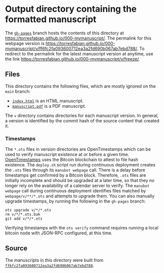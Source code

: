 # Output directory containing the formatted manuscript

The [`gh-pages`](https://github.com/torresfabian/000-mymanuscript/tree/gh-pages) branch hosts the contents of this directory at <https://torresfabian.github.io/000-mymanuscript/>.
The permalink for this webpage version is <https://torresfabian.github.io/000-mymanuscript/v/ff6fc2fa093600712ea3a2fd690b067ab7ebd788/>.
To redirect to the permalink for the latest manuscript version at anytime, use the link <https://torresfabian.github.io/000-mymanuscript/v/freeze/>.

## Files

This directory contains the following files, which are mostly ignored on the `main` branch:

+ [`index.html`](index.html) is an HTML manuscript.
+ [`manuscript.pdf`](manuscript.pdf) is a PDF manuscript.

The `v` directory contains directories for each manuscript version.
In general, a version is identified by the commit hash of the source content that created it.

### Timestamps

The `*.ots` files in version directories are OpenTimestamps which can be used to verify manuscript existence at or before a given time.
[OpenTimestamps](https://opentimestamps.org/) uses the Bitcoin blockchain to attest to file hash existence.
The `deploy.sh` script run during continuous deployment creates the `.ots` files through its `manubot webpage` call.
There is a delay before timestamps get confirmed by a Bitcoin block.
Therefore, `.ots` files are initially incomplete and should be upgraded at a later time, so that they no longer rely on the availability of a calendar server to verify.
The `manubot webpage` call during continuous deployment identifies files matched by `webpage/v/**/*.ots` and attempts to upgrade them.
You can also manually upgrade timestamps, by running the following in the `gh-pages` branch:

```shell
ots upgrade v/*/*.ots
rm v/*/*.ots.bak
git add v/*/*.ots
```

Verifying timestamps with the `ots verify` command requires running a local bitcoin node with JSON-RPC configured, at this time.

## Source

The manuscripts in this directory were built from
[`ff6fc2fa093600712ea3a2fd690b067ab7ebd788`](https://github.com/torresfabian/000-mymanuscript/commit/ff6fc2fa093600712ea3a2fd690b067ab7ebd788).
